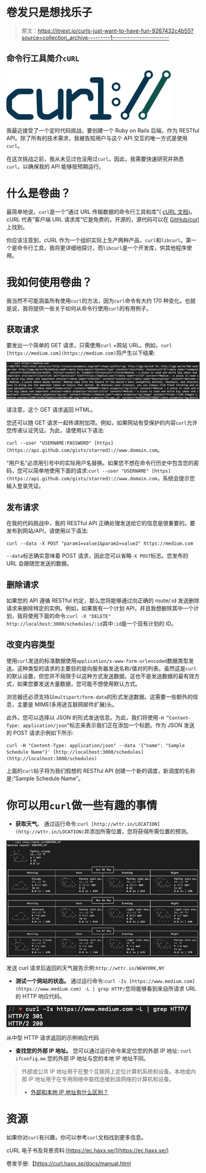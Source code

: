 # 卷发只是想找乐子

> 原文：<https://itnext.io/curls-just-want-to-have-fun-9267432c4b55?source=collection_archive---------1----------------------->

## 命令行工具简介`cURL`

![](img/8db47514724fdd8d73c3ec2536fe1e8b.png)

我最近接受了一个定时代码挑战，要创建一个 Ruby on Rails 后端，作为 RESTful API。除了所有的技术需求，我被告知用户与这个 API 交互的唯一方式是使用`curl`。

在这次挑战之前，我从未见过也没用过`curl`。因此，我需要快速研究并熟悉`curl`，以确保我的 API 能够按预期运行。

# 什么是卷曲？

最简单地说，`curl`是一个“通过 URL 传输数据的命令行工具和库”( [cURL 文档](https://curl.haxx.se/))。cURL 代表“客户端 URL 请求库”它是免费的，开源的，源代码可以在 [GitHub/curl](https://github.com/curl/curl) 上找到。

你应该注意到，cURL 作为一个组织实际上生产两种产品，`curl`和`libcurl`。第一个是命令行工具，我将更详细地探讨，而`libcurl`是一个开发库，供其他程序使用。

# 我如何使用卷曲？

我当然不可能涵盖所有使用`curl`的方法，因为`curl`命令有大约 170 种变化。也就是说，我将提供一些关于如何从命令行使用`curl`的有用例子。

## 获取请求

要发出一个简单的 GET 请求，只需使用`curl` +网站 URL。例如，`curl [https://medium.com](https://medium.com)`将产生以下结果:

![](img/4577713562e9103300ebc341ffe58ab7.png)

请注意，这个 GET 请求返回 HTML。

您还可以随 GET 请求一起传递附加项。例如，如果网站有受保护的内容`curl`允许您传递认证凭证。为此，请使用以下语法:

`curl --user "USERNAME:PASSWORD" [https](https://api.github.com/gists/starred)://www.domain.com`。

“用户名”必须用引号中的实际用户名替换。如果您不想在命令行历史中包含您的密码，您可以简单地使用下面的请求:`curl --user "USERNAME" [https](https://api.github.com/gists/starred)://www.domain.com`，系统会提示您输入登录凭证。

## 发布请求

在我的代码挑战中，我的 RESTful API 正确处理发送给它的信息是很重要的。要发布到网站/API，请使用以下语法:

`curl --data -X POST "param1=value1&param2=value2" https://medium.com`

`--data`标志确实意味着 POST 请求，因此您可以省略`-X POST`标志。您发布的 URL 会跟随您发送的数据。

## 删除请求

如果您的 API 遵循 RESTful 约定，那么您将能够通过向正确的 route/:id 发送删除请求来删除特定的实例。例如，如果我有一个计划 API，并且我想删除其中一个计划，我将使用下面的命令:`curl -X "DELETE" http://localhost:3000/schedules/:id`其中`:id`是一个现有计划的 ID。

## 改变内容类型

使用`curl`发送的标准数据使用`application/x-www-form-urlencoded`数据类型发送。这种类型的请求的主要目的是向服务器发送名称/值对的列表。虽然这是`curl`的默认设置，但您并不局限于以这种方式发送数据。这也不是发送数据的最有效方式，如果您要发送大量数据，您可能不想使用默认方式。

浏览器还必须支持以`multipart/form-data`的形式发送数据。这需要一些额外的信息，主要是 MIME(多用途互联网邮件扩展)头。

此外，您可以选择以 JSON 的形式发送信息。为此，我们将使用`-H “Content-Type: application/json”`标志来表示我们正在添加一个标题。作为 JSON 发送的 POST 请求示例如下所示:

`curl -H "Content-Type: application/json" --data '{"name": "Sample Schedule Name"}' [http://localhost:3000/schedules](http://localhost:3000/schedules)`

上面的`curl`帖子将为我们假想的 RESTful API 创建一个新的调度，新调度的名称是:“Sample Schedule Name”。

# 你可以用`curl`做一些有趣的事情

*   **获取天气**。
    通过运行命令:`curl [http://wttr.in/LOCATION](http://wttr.in/LOCATION)`并添加所需位置，您将获得所需位置的预测。

![](img/2bdf0eae5afb7fa38be289ba86628cf1.png)

发送 curl 请求后返回的天气报告示例:`http://wttr.in/NEWYORK,NY`

*   **测试一个网站的状态。** 通过运行命令:`curl -Is [https://www.medium.com](https://www.medium.com) -L | grep HTTP/`您将能够看到来自所请求 URL 的 HTTP 响应代码。

![](img/ab284a5dbe6dbad9c532956be6be04a7.png)

从中型 HTTP 请求返回的示例响应代码

*   **查找您的外部 IP 地址。** 您可以通过运行命令来定位您的外部 IP 地址:
    `curl ifconfig.me`
    您的外部 IP 地址与您的本地 IP 地址不同。

> 外部或公共 IP 地址用于在整个互联网上定位计算机系统和设备。本地或内部 IP 地址用于在专用网络中查找连接到该网络的计算机和设备。
> 
> - [外部和本地 IP 地址有什么区别？](https://www.h3xed.com/web-and-internet/whats-the-difference-between-external-and-local-ip-addresses)

# 资源

如果你对`curl`有兴趣，你可以参考`curl`文档找到更多信息。

cURL 电子书及背景资料:[https://ec.haxx.se/](https://ec.haxx.se/)

卷发手册:【https://curl.haxx.se/docs/manual.html 